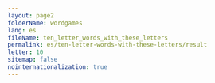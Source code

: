 ```yaml
---
layout: page2
folderName: wordgames
lang: es
fileName: ten_letter_words_with_these_letters
permalink: es/ten-letter-words-with-these-letters/result
letter: 10
sitemap: false
nointernationalization: true   
---
```

